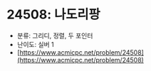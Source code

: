 # 24508: 나도리팡

- 분류: 그리디, 정렬, 두 포인터
- 난이도: 실버 1
- [https://www.acmicpc.net/problem/24508](https://www.acmicpc.net/problem/24508)